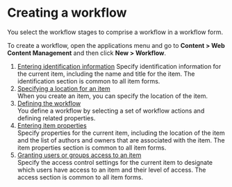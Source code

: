 # Creating a workflow


You select the workflow stages to comprise a workflow in a workflow form.

To create a workflow, open the applications menu and go to **Content > Web Content Management** and then click **New > Workflow**.


1.  [Entering identification information](../../../content_management_artifacts/common/items_id.md) 
Specify identification information for the current item, including the name and title for the item. The identification section is common to all item forms.
2.  [Specifying a location for an item](../../../content_management_artifacts/common/items_location.md)  
When you create an item, you can specify the location of the item.
3.  [Defining the workflow](wcm_dev_workflows_creating_workflowitem_props.md)  
You define a workflow by selecting a set of workflow actions and defining related properties.
4.  [Entering item properties](../../../content_management_artifacts/common/items_props.md)  
Specify properties for the current item, including the location of the item and the list of authors and owners that are associated with the item. The item properties section is common to all item forms.
5.  [Granting users or groups access to an item](../../../content_management_artifacts/common/grant_access.md)  
Specify the access control settings for the current item to designate which users have access to an item and their level of access. The access section is common to all item forms.

